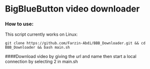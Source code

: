 # BigBlueButton video downloader

### How to use:
This script currently works on Linux:

```
git clone https://github.com/Farzin-Abdi/BBB_Downloader.git && cd BBB_Downloader && bash main.sh
```
####Download video by giving the url and name then start a local connection by selecting 2 in main.sh
